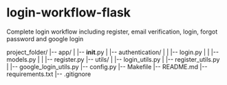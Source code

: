 # login-workflow-flask
Complete login workflow including register, email verification, login, forgot password and google login

project_folder/
|-- app/
|   |-- __init__.py
|   |-- authentication/
|   |   |-- login.py
|   |   |-- models.py
|   |   |-- register.py
|-- utils/
|   |-- login_utils.py
|   |-- register_utils.py
|   |-- google_login_utils.py
|-- config.py
|-- Makefile
|-- README.md
|-- requirements.txt
|-- .gitignore

